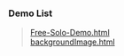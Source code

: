 ### Demo List

> [Free-Solo-Demo.html](https://www.adba.club/CSS-Inspired-Factory/3M/Free-Solo-Demo.html)<br>
> [backgroundImage.html](https://www.adba.club/CSS-Inspired-Factory/4M/backgroundImage.html)<br/>